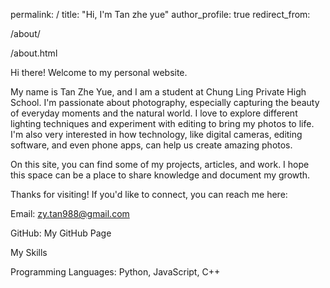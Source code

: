permalink: /
title: "Hi, I'm Tan zhe yue"
author_profile: true
redirect_from:

/about/

/about.html

Hi there! Welcome to my personal website.

My name is Tan Zhe Yue, and I am a student at Chung Ling Private High School. I'm passionate about photography, especially capturing the beauty of everyday moments and the natural world. I love to explore different lighting techniques and experiment with editing to bring my photos to life. I'm also very interested in how technology, like digital cameras, editing software, and even phone apps, can help us create amazing photos.

On this site, you can find some of my projects, articles, and work. I hope this space can be a place to share knowledge and document my growth.

Thanks for visiting! If you'd like to connect, you can reach me here:

Email: zy.tan988@gmail.com

GitHub: My GitHub Page

My Skills

Programming Languages: Python, JavaScript, C++
